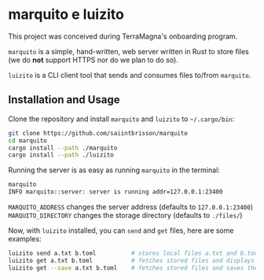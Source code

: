 # marquito e luizito

This project was conceived during TerraMagna's onboarding program.

`marquito` is a simple, hand-written, web server written in Rust to store files (we do **not** support HTTPS nor do we plan to do so). 

`luizito` is a CLI client tool that sends and consumes files to/from `marquito`.

## Installation and Usage

Clone the repository and install `marquito` and `luizito` to `~/.cargo/bin`:

```sh
git clone https://github.com/saiintbrisson/marquito
cd marquito
cargo install --path ./marquito
cargo install --path ./luizito
```

Running the server is as easy as running `marquito` in the terminal:
```sh
marquito
INFO marquito::server: server is running addr=127.0.0.1:23400
```

`MARQUITO_ADDRESS` changes the server address (defaults to `127.0.0.1:23400`)
`MARQUITO_DIRECTORY` changes the storage directory (defaults to `./files/`)

Now, with `luizito` installed, you can `send` and `get` files, here are some examples:

```sh
luizito send a.txt b.toml          # stores local files a.txt and b.toml
luizito get a.txt b.toml           # fetches stored files and displays them
luizito get --save a.txt b.toml    # fetches stored files and saves them to disk
```

